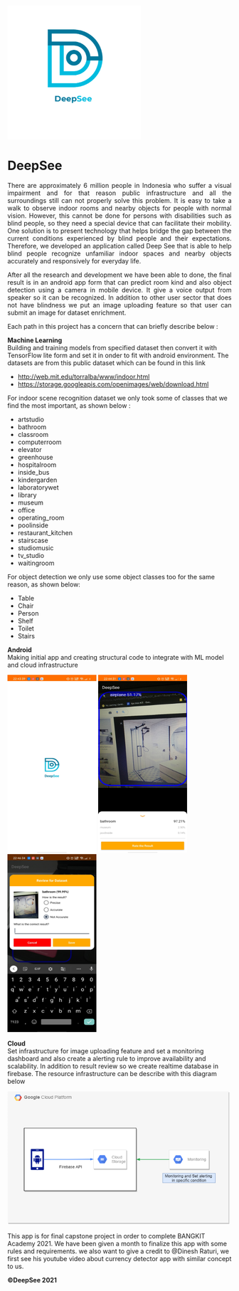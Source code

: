 <img src="images/deepsee.png" alt="My cool logo" width="300" height="300"/>

# DeepSee
<p align='justify'>There are approximately 6 million people in Indonesia who suffer a visual impairment and for that reason public infrastructure and all the surroundings still can not properly solve this problem. It is easy to take a walk to observe indoor rooms and nearby objects for people with normal vision. However, this cannot be done for persons with disabilities such as blind people, so they need a special device that can facilitate their mobility. One solution is to present technology that helps bridge the gap between the current conditions experienced by blind people and their expectations. Therefore, we developed an application called Deep See that is able to help blind people recognize unfamiliar indoor spaces and nearby objects accurately and responsively for everyday life.</p>

<p align='justify'>After all the research and development we have been able to done, the final result is in an android app form that can predict room kind and also object detection using a camera in mobile device. It give a voice output from speaker so it can be recognized. In addition to other user sector that does not have blindness we put an image uploading feature so that user can submit an image for dataset enrichment.</p>

Each path in this project has a concern that can briefly describe below :

**Machine Learning**<br/>
Building and training models from specified dataset then convert it with TensorFlow lite form and set it in onder to fit with android environment. The datasets are from this public dataset which can be found in this link 
- http://web.mit.edu/torralba/www/indoor.html
- https://storage.googleapis.com/openimages/web/download.html

For indoor scene recognition dataset we only took some of classes that we find the most important, as shown below :
* artstudio                             
* bathroom
* classroom
* computerroom
* elevator
* greenhouse
* hospitalroom
* inside_bus
* kindergarden
* laboratorywet
* library
* museum
* office
* operating_room
* poolinside
* restaurant_kitchen
* stairscase
* studiomusic
* tv_studio
* waitingroom

For object detection we only use some object classes too for the same reason, as shown below:
* Table
* Chair
* Person
* Shelf
* Toilet
* Stairs

**Android** 
<br/>Making initial app and creating structural code to integrate with ML model and cloud infrastructure
<p float="left">
<img src="images/ss1.jpg" alt="ss1" width="200" height="400"/>
<img src="images/ss2.jpg" alt="ss2" width="200" height="400"/>
<img src="images/ss3.jpg" alt="ss3" width="200" height="400"/>
</p>

**Cloud**
<br/>Set infrastructure for image uploading feature and set a monitoring dashboard and also create a alerting rule to improve availability and scalability. In addition to result review so we create realtime database in firebase. The resource infrastructure can be describe with this diagram below

<img src="images/infra_gcp.png" alt="infra_gcp" width="500" height="300"/>

This app is for final capstone project in order to complete BANGKIT Academy 2021. We have been given a month to finalize this app with some rules and requirements. we also want to give a credit to @Dinesh Raturi, we first see his youtube video about currency detector app with similar concept to us.

**©DeepSee 2021**
